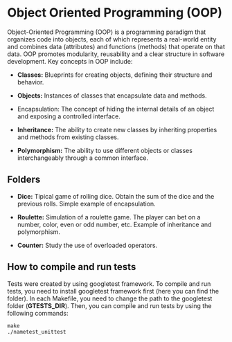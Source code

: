 # Object Oriented Programming (OOP)
Object-Oriented Programming (OOP) is a programming paradigm that organizes code into objects, each of which represents a real-world entity and combines data (attributes) and functions (methods) that operate on that data. OOP promotes modularity, reusability and a clear structure in software development. Key concepts in OOP include:

- **Classes:** Blueprints for creating objects, defining their structure and behavior.

- **Objects:** Instances of classes that encapsulate data and methods.
- Encapsulation: The concept of hiding the internal details of an object and exposing a controlled interface.

- **Inheritance:** The ability to create new classes by inheriting properties and methods from existing classes.

- **Polymorphism:** The ability to use different objects or classes interchangeably through a common interface.

## Folders
- **Dice:** Tipical game of rolling dice. Obtain the sum of the dice and the previous rolls. Simple example of encapsulation.

- **Roulette:** Simulation of a roulette game. The player can bet on a number, color, even or odd number, etc. Example of inheritance and polymorphism.

- **Counter:** Study the use of overloaded operators.

## How to compile and run tests
Tests were created by using googletest framework. To compile and run tests, you need to install googletest framework first (here you can find the folder). In each Makefile, you need to change the path to the googletest folder (**GTESTS_DIR**). Then, you can compile and run tests by using the following commands:

```
make
./nametest_unittest
```